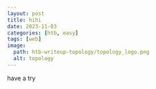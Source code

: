 ```yaml
---
layout: post
title: hihi
date: 2023-11-03
categories: [htb, easy]
tags: [web]
image:
  path: htb-writeup-topology/topology_logo.png
  alt: topology
---
```


have a try

